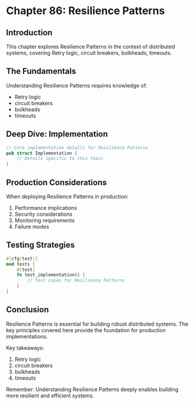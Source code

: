 # Chapter 86: Resilience Patterns

## Introduction

This chapter explores Resilience Patterns in the context of distributed systems, covering Retry logic, circuit breakers, bulkheads, timeouts.

## The Fundamentals

Understanding Resilience Patterns requires knowledge of:
- Retry logic
-  circuit breakers
-  bulkheads
-  timeouts

## Deep Dive: Implementation

```rust
// Core implementation details for Resilience Patterns
pub struct Implementation {
    // Details specific to this topic
}
```

## Production Considerations

When deploying Resilience Patterns in production:
1. Performance implications
2. Security considerations
3. Monitoring requirements
4. Failure modes

## Testing Strategies

```rust
#[cfg(test)]
mod tests {
    #[test]
    fn test_implementation() {
        // Test cases for Resilience Patterns
    }
}
```

## Conclusion

Resilience Patterns is essential for building robust distributed systems. The key principles covered here provide the foundation for production implementations.

Key takeaways:
1. Retry logic
1.  circuit breakers
1.  bulkheads
1.  timeouts

Remember: Understanding Resilience Patterns deeply enables building more resilient and efficient systems.
